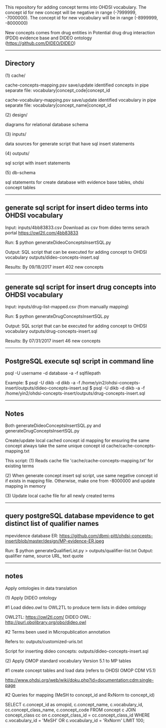 This repository for adding concept terms into OHDSI vocabulary. The concept id for new concept will be negative in range (-7999999, -7000000). The concept id for new vocabulary will be in range (-8999999, -8000000) 

New concepts comes from drug entities in Potential drug drug interaction (PDDI) evidence base and DIDEO ontology (https://github.com/DIDEO/DIDEO)

-----------------------------------------------------------------------------
Directory
-----------------------------------------------------------------------------

(1) cache/

cache-concepts-mapping.psv
save/update identified concepts in pipe separate file: vocabulary|concept_code|concept_id

cache-vocabulary-mapping.psv
save/update identified vocabulary in pipe separate file: vocabulary|concept_name|concept_id

(2) design/

diagrams for relational database schema

(3) inputs/

data sources for generate script that have sql insert statements

(4) outputs/

sql script with insert statements

(5) db-schema

sql statements for create database  with evidence base tables, ohdsi concept tables

-----------------------------------------------------------------------------
generate sql script for insert dideo terms into OHDSI vocabulary
-----------------------------------------------------------------------------

Input: inputs/4bb83833.csv
Download as csv from dideo terms serach portal
https://owl2tl.com/4bb83833

Run:
$ python generateDideoConceptsInsertSQL.py

Output:
SQL script that can be executed for adding concept to OHDSI vocabulary
outputs/dideo-concepts-insert.sql

Results:
By 09/18/2017
insert 402 new concepts

-----------------------------------------------------------------------------
generate sql script for insert drug concepts into OHDSI vocabulary
-----------------------------------------------------------------------------

Input: inputs/drug-list-mapped.csv (from manually mapping)

Run:
$ python generateDrugConceptsInsertSQL.py

Output:
SQL script that can be executed for adding concept to OHDSI vocabulary
outputs/drug-concepts-insert.sql

Results:
By 07/31/2017
insert 46 new concepts

-----------------------------------------------------------------------------
PostgreSQL execute sql script in command line 
-----------------------------------------------------------------------------

psql -U username -d database -a -f sqlfilepath

Example:
$ psql -U dikb -d dikb -a -f /home/yin2/ohdsi-concepts-insert/outputs/dideo-concepts-insert.sql
$ psql -U dikb -d dikb -a -f /home/yin2/ohdsi-concepts-insert/outputs/drug-concepts-insert.sql

-----------------------------------------------------------------------------
Notes
-----------------------------------------------------------------------------

Both generateDideoConceptsInsertSQL.py and generateDrugConceptsInsertSQL.py

Create/update local cached concept id mapping for ensuring the same concept always take the same unique concept id
cache/cache-concepts-mapping.txt

This script:
(1) Reads cache file 'cache/cache-concepts-mapping.txt' for existing terms

(2) When generate concept insert sql script, use same negative concept id if exists in mapping file. Otherwise, make one from -8000000 and update mapping in memory

(3) Update local cache file for all newly created terms

-----------------------------------------------------------------------------
query postgreSQL database mpevidence to get distinct list of qualifier names
-----------------------------------------------------------------------------

mpevidence database ER:
https://github.com/dbmi-pitt/ohdsi-concepts-insert/blob/master/design/MP-evidence-ER.jpeg

Run: $ python generateQualifierList.py > outputs/qualifier-list.txt
Output: qualifier name, source URL, text quote


-----------------------------------------------------------------------------
notes
-----------------------------------------------------------------------------
Apply ontologies in data translation

(1) Apply DIDEO ontology 

#1 Load dideo.owl to OWL2TL to produce term lists in dideo ontology

OWL2TL: https://owl2tl.com/
DIDEO OWL: http://purl.obolibrary.org/obo/dideo.owl

#2 Terms been used in Micropublication annotation

Refers to: outputs/customized-uris.txt

Script for inserting dideo concepts: outputs/dideo-concepts-insert.sql

(2) Apply OMOP standard vocabulary Version 5.1 to MP tables 

#1 create concept tables and load data (refers to OHDSI OMOP CDM V5.1)

http://www.ohdsi.org/web/wiki/doku.php?id=documentation:cdm:single-page

#2 Queries for mapping (MeSH to concept_id and RxNorm to concept_id)

SELECT c.concept_id as omopid, c.concept_name, c.vocabulary_id, cc.concept_class_name, c.concept_code
FROM concept c JOIN concept_class cc on c.concept_class_id = cc.concept_class_id
WHERE c.vocabulary_id = 'MeSH' OR c.vocabulary_id = 'RxNorm'
LIMIT 100;